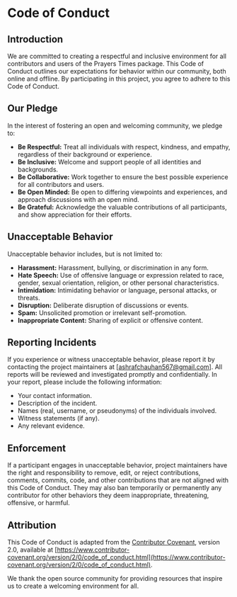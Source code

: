 # Code of Conduct

## Introduction

We are committed to creating a respectful and inclusive environment for all contributors and users of the Prayers Times package. This Code of Conduct outlines our expectations for behavior within our community, both online and offline. By participating in this project, you agree to adhere to this Code of Conduct.

## Our Pledge

In the interest of fostering an open and welcoming community, we pledge to:

- **Be Respectful:** Treat all individuals with respect, kindness, and empathy, regardless of their background or experience.
- **Be Inclusive:** Welcome and support people of all identities and backgrounds.
- **Be Collaborative:** Work together to ensure the best possible experience for all contributors and users.
- **Be Open Minded:** Be open to differing viewpoints and experiences, and approach discussions with an open mind.
- **Be Grateful:** Acknowledge the valuable contributions of all participants, and show appreciation for their efforts.

## Unacceptable Behavior

Unacceptable behavior includes, but is not limited to:

- **Harassment:** Harassment, bullying, or discrimination in any form.
- **Hate Speech:** Use of offensive language or expression related to race, gender, sexual orientation, religion, or other personal characteristics.
- **Intimidation:** Intimidating behavior or language, personal attacks, or threats.
- **Disruption:** Deliberate disruption of discussions or events.
- **Spam:** Unsolicited promotion or irrelevant self-promotion.
- **Inappropriate Content:** Sharing of explicit or offensive content.

## Reporting Incidents

If you experience or witness unacceptable behavior, please report it by contacting the project maintainers at [ashrafchauhan567@gmail.com]. All reports will be reviewed and investigated promptly and confidentially. In your report, please include the following information:

- Your contact information.
- Description of the incident.
- Names (real, username, or pseudonyms) of the individuals involved.
- Witness statements (if any).
- Any relevant evidence.

## Enforcement

If a participant engages in unacceptable behavior, project maintainers have the right and responsibility to remove, edit, or reject contributions, comments, commits, code, and other contributions that are not aligned with this Code of Conduct. They may also ban temporarily or permanently any contributor for other behaviors they deem inappropriate, threatening, offensive, or harmful.

## Attribution

This Code of Conduct is adapted from the [Contributor Covenant](https://www.contributor-covenant.org/), version 2.0, available at [https://www.contributor-covenant.org/version/2/0/code_of_conduct.html](https://www.contributor-covenant.org/version/2/0/code_of_conduct.html).

We thank the open source community for providing resources that inspire us to create a welcoming environment for all.
